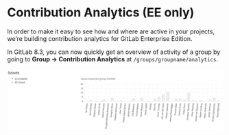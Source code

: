 # Contribution Analytics (EE only)

In order to make it easy to see how and where are active in your projects,
we’re building contribution analytics for GitLab Enterprise Edition.

In GitLab 8.3, you can now quickly get an overview of activity of a group by going to **Group -> Contribution Analytics** at `/groups/groupname/analytics`.

![See Contribution Analytics in GitLab EE 8.3 and up](group_stats.jpg)
